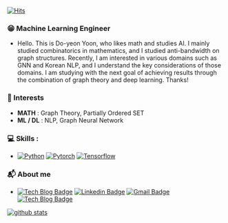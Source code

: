 [![Hits](https://hits.seeyoufarm.com/api/count/incr/badge.svg?url=https%3A%2F%2Fgithub.com%2Fydy8989&count_bg=%233DBFC8&title_bg=%23555555&icon=smugmug.svg&icon_color=%23E7E7E7&title=visits&edge_flat=false)](https://github.com/ydy8989)  

### 😁 Machine Learning Engineer

- Hello. This is Do-yeon Yoon, who likes math and studies AI. I mainly studied combinatorics in mathematics, and I studied anti-bandwidth on graph structures. Recently, I am interested in various domains such as GNN and Korean NLP, and I understand the key considerations of those domains. I am studying with the next goal of achieving results through the combination of graph theory and deep learning. Thanks!



### 🚀 Interests

- **MATH** : Graph Theory, Partially Ordered SET
- **ML / DL** : NLP, Graph Neural Network

### 💻 Skills : 
- [![Python](https://img.shields.io/badge/-Python-1b223b?style=round&logo=python&link=https://www.python.org)](https://www.python.org) [![Pytorch ](https://img.shields.io/badge/-Pytorch-white?style=round&logo=pytorch&link=https://pytorch.org)](https://pytorch.org) [![Tensorflow](https://img.shields.io/badge/-Tensorflow%20v2-246bc4?style=round&logo=tensorflow&link=https://www.tensorflow.org)](https://www.tensorflow.org)


### 📬 About me

- [![Tech Blog Badge](http://img.shields.io/badge/-Notion-black?style=flat-square&logo=notion&link=https://www.notion.so/whydo/Doyeon-Yoon-05603016086c4b3ca954cf2b6c64e46f)](https://www.notion.so/whydo/Doyeon-Yoon-05603016086c4b3ca954cf2b6c64e46f) [![Linkedin Badge](https://img.shields.io/badge/-LinkedIn-blue?style=flat-square&logo=Linkedin&logoColor=white&link=https://www.linkedin.com/in/doyeon-yoon/)](https://www.linkedin.com/in/doyeon-yoon/) [![Gmail Badge](https://img.shields.io/badge/-Gmail-d14836?style=flat-square&logo=Gmail&logoColor=white&link=mailto:ydy89899@gmail.com)](mailto:ydy89899@gmail.com) [![Tech Blog Badge](http://img.shields.io/badge/-Tech%20blog-black?style=flat-square&logo=github&link=https://ydy8989.github.io)](https://ydy8989.github.io)

[![github stats](https://github-readme-stats.vercel.app/api?username=ydy8989&show_icons=true&hide_border=true&theme=radical)](https://github.com/ydy8989)

